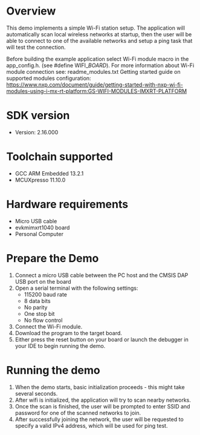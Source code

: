 Overview
========
This demo implements a simple Wi-Fi station setup. The application will automatically scan local wireless networks at startup, then the user will 
be able to connect to one of the available networks and setup a ping task that will test the connection. 

Before building the example application select Wi-Fi module macro in the app_config.h. (see #define WIFI_<SoC Name>_BOARD_<Module Name>).
For more information about Wi-Fi module connection see:
    readme_modules.txt
    Getting started guide on supported modules configuration:
    https://www.nxp.com/document/guide/getting-started-with-nxp-wi-fi-modules-using-i-mx-rt-platform:GS-WIFI-MODULES-IMXRT-PLATFORM



SDK version
===========
- Version: 2.16.000

Toolchain supported
===================
- GCC ARM Embedded  13.2.1
- MCUXpresso  11.10.0

Hardware requirements
=====================
- Micro USB cable
- evkmimxrt1040 board
- Personal Computer


Prepare the Demo
================
1.  Connect a micro USB cable between the PC host and the CMSIS DAP USB port on the board
2.  Open a serial terminal with the following settings:
    - 115200 baud rate
    - 8 data bits
    - No parity
    - One stop bit
    - No flow control
3.  Connect the Wi-Fi module.
4.  Download the program to the target board.
5.  Either press the reset button on your board or launch the debugger in your IDE to begin running the demo.


Running the demo
================
1. When the demo starts, basic initialization proceeds - this might take several seconds.
2. After wifi is initialized, the application will try to scan nearby networks.
3. Once the scan is finished, the user will be prompted to enter SSID and password for one of the scanned networks to join.
4. After successfully joining the network, the user will be requested to specify a valid IPv4 address, which will be used for ping test.
